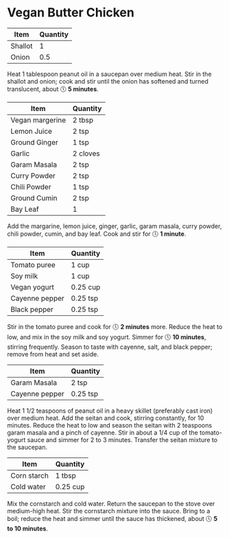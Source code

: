 # Vegan Butter Chicken 

| Item            | Quantity | 
|-----------------|----------|
| Shallot         | 1        |
| Onion           | 0.5      |

Heat 1 tablespoon peanut oil in a saucepan over medium heat. Stir in the shallot and onion; cook and stir until the onion has softened and turned translucent, about :clock5: **5 minutes**. 

| Item            | Quantity | 
|-----------------|----------|
| Vegan margerine | 2 tbsp   |
| Lemon Juice     | 2 tsp    |
| Ground Ginger   | 1 tsp    |
| Garlic          | 2 cloves |
| Garam Masala    | 2 tsp    |
| Curry Powder    | 2 tsp    |
| Chili Powder    | 1 tsp    |
| Ground Cumin    | 2 tsp    |
| Bay Leaf        | 1        |

Add the margarine, lemon juice, ginger, garlic, garam masala, curry powder, chili powder, cumin, and bay leaf. Cook and stir for :clock5: **1 minute**.

| Item            | Quantity | 
|-----------------|----------|
| Tomato puree    | 1 cup    |
| Soy milk        | 1 cup    |
| Vegan yogurt    | 0.25 cup |
| Cayenne pepper  | 0.25 tsp |
| Black pepper    | 0.25 tsp |

Stir in the tomato puree and cook for :clock5: **2 minutes** more. Reduce the heat to low, and mix in the soy milk and soy yogurt. Simmer for :clock5: **10 minutes**, stirring frequently. Season to taste with cayenne, salt, and black pepper; remove from heat and set aside.

| Item            | Quantity | 
|-----------------|----------|
| Garam Masala    | 2 tsp    |
| Cayenne pepper  | 0.25 tsp |

Heat 1 1/2 teaspoons of peanut oil in a heavy skillet (preferably cast iron) over medium heat. Add the seitan and cook, stirring constantly, for 10 minutes. Reduce the heat to low and season the seitan with 2 teaspoons garam masala and a pinch of cayenne. Stir in about a 1/4 cup of the tomato-yogurt sauce and simmer for 2 to 3 minutes. Transfer the seitan mixture to the saucepan.

| Item            | Quantity | 
|-----------------|----------|
| Corn starch     | 1 tbsp   |
| Cold water      | 0.25 cup |

Mix the cornstarch and cold water. Return the saucepan to the stove over medium-high heat. Stir the cornstarch mixture into the sauce. Bring to a boil; reduce the heat and simmer until the sauce has thickened, about :clock5: **5 to 10 minutes**.
